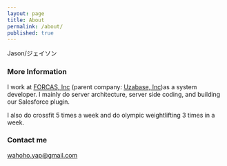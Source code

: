 ```yaml
---
layout: page
title: About
permalink: /about/
published: true
---
```


Jason/ジェイソン

### More Information

I work at [FORCAS, Inc](https://www.forcas.com/) (parent company: [Uzabase, Inc](https://www.uzabase.com/))as a system developer. I mainly do server architecture, server side coding, and building our Salesforce plugin.

I also do crossfit 5 times a week and do olympic weightlifting  3 times in a week. 

### Contact me

[wahoho.yap@gmail.com](mailto:wahoho.yap@gmail.com)

